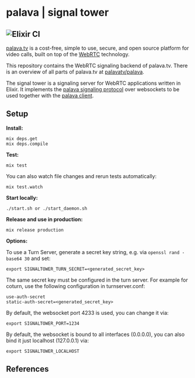 # palava | signal tower
![Elixir CI](https://github.com/palavatv/signaltower/workflows/Elixir%20CI/badge.svg)
---

[palava.tv](https://palava.tv) is a cost-free, simple to use, secure, and open source platform for video calls, built on top of the [WebRTC](https://webrtc.org/) technology.

This repository contains the WebRTC signaling backend of palava.tv. There is an overview of all parts of palava.tv at [palavatv/palava](https://github.com/palavatv/palava).

The signal tower is a signaling server for WebRTC applications written in Elixir. It implements the [palava signaling protocol][palava protocol] over websockets to be used together with the [palava client][palava client].

## Setup

**Install:**
```
mix deps.get
mix deps.compile
```

**Test:**
```
mix test
```

You can also watch file changes and rerun tests automatically:

```
mix test.watch
```

**Start locally:**
```
./start.sh or ./start_daemon.sh
```

**Release and use in production:**
```
mix release production
```

**Options:**

To use a Turn Server, generate a secret key string, e.g. via `openssl rand -base64 30` and set:
```
export SIGNALTOWER_TURN_SECRET=<generated_secret_key>
```
The same secret key must be configured in the turn server.
For example for coturn, use the following configuration in turnserver.conf:
```
use-auth-secret
static-auth-secret=<generated_secret_key>
```

By default, the websocket port 4233 is used, you can change it via:
```
export SIGNALTOWER_PORT=1234
```

By default, the websocket is bound to all interfaces (0.0.0.0), you can also bind it just localhost (127.0.0.1) via:
```
export SIGNALTOWER_LOCALHOST
```

## References

[palava protocol]: https://github.com/palavatv/palava-client/wiki/Protocol
[palava client]: https://github.com/palavatv/palava-client/
[palava project]: https://github.com/palavatv/palava
